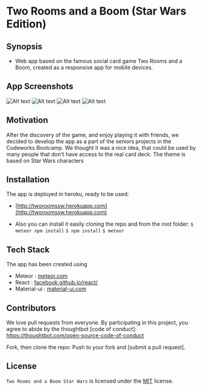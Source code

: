 # Two Rooms and a Boom (Star Wars Edition)

## Synopsis

- Web app based on the famous social card game Two Rooms and a Boom, created as a responsive app for mobile devices.

## App Screenshots
![Alt text](http://i.imgur.com/Vd7ndEK.png "Home Screen")
![Alt text](http://i.imgur.com/DCc0ll1.png "Lobby Screen")
![Alt text](http://i.imgur.com/duiqmbv.png "Card View")
![Alt text](http://i.imgur.com/LuXZuRV.png "Card View")


## Motivation

After the discovery of the game, and enjoy playing it with friends, we decided to develop the app as a part of the seniors projects in the Codeworks Bootcamp. We thought it was a nice idea, that could be used by many people that don't have access to the real card deck. The theme is based on Star Wars characters

## Installation

The app is deployed in heroku, ready to be used:
* [http://tworoomssw.herokuapp.com](http://tworoomssw.herokuapp.com)
- Also you can install it easily cloning the repo and from the root folder:
`$ meteor npm install`
`$ npm install`
`$ meteor`

## Tech Stack

The app has been created using
- Meteor : [meteor.com](http://meteor.com)
- React : [facebook.github.io/react/](https://facebook.github.io/react/)
- Material-ui : [material-ui.com](material-ui.com)

## Contributors

We love pull requests from everyone. By participating in this project, you agree to abide by the thoughtbot
[code of conduct]: https://thoughtbot.com/open-source-code-of-conduct

Fork, then clone the repo:
Push to your fork and  [submit a pull request].


## License

`Two Rooms and a Boom Star Wars` is licensed under the [MIT](http://www.opensource.org/licenses/mit-license.php)  license.

